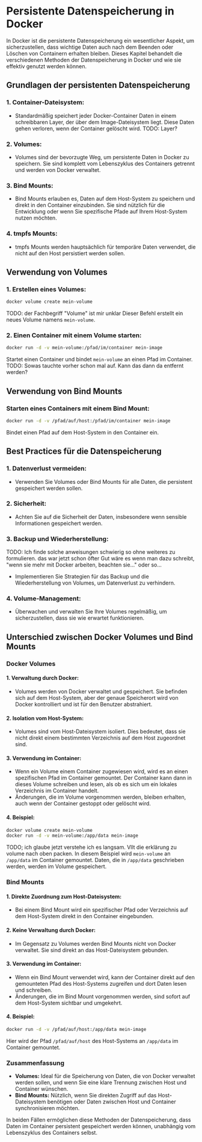 # Persistente Datenspeicherung in Docker

In Docker ist die persistente Datenspeicherung ein wesentlicher Aspekt, um sicherzustellen, dass wichtige Daten auch
nach dem Beenden oder Löschen von Containern erhalten bleiben. Dieses Kapitel behandelt die verschiedenen Methoden der
Datenspeicherung in Docker und wie sie effektiv genutzt werden können.

## Grundlagen der persistenten Datenspeicherung

### 1. **Container-Dateisystem:**

- Standardmäßig speichert jeder Docker-Container Daten in einem schreibbaren Layer, der über dem Image-Dateisystem
  liegt. Diese Daten gehen verloren, wenn der Container gelöscht wird.
TODO: Layer?

### 2. **Volumes:**

- Volumes sind der bevorzugte Weg, um persistente Daten in Docker zu speichern. Sie sind komplett vom Lebenszyklus
  des Containers getrennt und werden von Docker verwaltet.

### 3. **Bind Mounts:**

- Bind Mounts erlauben es, Daten auf dem Host-System zu speichern und direkt in den Container einzubinden. Sie sind
  nützlich für die Entwicklung oder wenn Sie spezifische Pfade auf Ihrem Host-System nutzen möchten.

### 4. **tmpfs Mounts:**

- tmpfs Mounts werden hauptsächlich für temporäre Daten verwendet, die nicht auf den Host persistiert werden sollen.

## Verwendung von Volumes

### 1. **Erstellen eines Volumes:**

```bash
docker volume create mein-volume
```
TODO: der Fachbegriff "Volume" ist mir unklar
Dieser Befehl erstellt ein neues Volume namens `mein-volume`.

### 2. **Einen Container mit einem Volume starten:**

```bash
docker run -d -v mein-volume:/pfad/im/container mein-image
```

Startet einen Container und bindet `mein-volume` an einen Pfad im Container.
TODO: Sowas tauchte vorher schon mal auf. Kann das dann da entfernt werden?

## Verwendung von Bind Mounts

### **Starten eines Containers mit einem Bind Mount:**

```bash
docker run -d -v /pfad/auf/host:/pfad/im/container mein-image
```

Bindet einen Pfad auf dem Host-System in den Container ein.

## Best Practices für die Datenspeicherung

### 1. **Datenverlust vermeiden:**

- Verwenden Sie Volumes oder Bind Mounts für alle Daten, die persistent gespeichert werden sollen.

### 2. **Sicherheit:**

- Achten Sie auf die Sicherheit der Daten, insbesondere wenn sensible Informationen gespeichert werden.

### 3. **Backup und Wiederherstellung:**
TODO: Ich finde solche anweisungen schwierig so ohne weiteres zu formulieren. das war jetzt schon öfter
Gut wäre es wenn man dazu schreibt, "wenn sie mehr mit Docker arbeiten, beachten sie..." oder so...
- Implementieren Sie Strategien für das Backup und die Wiederherstellung von Volumes, um Datenverlust zu verhindern.

### 4. **Volume-Management:**

- Überwachen und verwalten Sie Ihre Volumes regelmäßig, um sicherzustellen, dass sie wie erwartet funktionieren.

## Unterschied zwischen Docker Volumes und Bind Mounts

### Docker Volumes

#### 1. **Verwaltung durch Docker:**

- Volumes werden von Docker verwaltet und gespeichert. Sie befinden sich auf dem Host-System, aber der genaue
  Speicherort wird von Docker kontrolliert und ist für den Benutzer abstrahiert.

#### 2. **Isolation vom Host-System:**

- Volumes sind vom Host-Dateisystem isoliert. Dies bedeutet, dass sie nicht direkt einem bestimmten Verzeichnis auf
  dem Host zugeordnet sind.

#### 3. **Verwendung im Container:**

- Wenn ein Volume einem Container zugewiesen wird, wird es an einen spezifischen Pfad im Container gemountet. Der
  Container kann dann in dieses Volume schreiben und lesen, als ob es sich um ein lokales Verzeichnis im Container
  handelt.
- Änderungen, die im Volume vorgenommen werden, bleiben erhalten, auch wenn der Container gestoppt oder gelöscht
  wird.

#### 4. **Beispiel:**

   ```bash
   docker volume create mein-volume
   docker run -d -v mein-volume:/app/data mein-image
   ```
TODO; ich glaube jetzt verstehe ich es langsam. Vllt die erklärung zu volume nach oben packen.
In diesem Beispiel wird `mein-volume` an `/app/data` im Container gemountet. Daten, die in `/app/data` geschrieben
werden, werden im Volume gespeichert.

### Bind Mounts

#### 1. **Direkte Zuordnung zum Host-Dateisystem:**

- Bei einem Bind Mount wird ein spezifischer Pfad oder Verzeichnis auf dem Host-System direkt in den Container
  eingebunden.

#### 2. **Keine Verwaltung durch Docker:**

- Im Gegensatz zu Volumes werden Bind Mounts nicht von Docker verwaltet. Sie sind direkt an das Host-Dateisystem
  gebunden.

#### 3. **Verwendung im Container:**

- Wenn ein Bind Mount verwendet wird, kann der Container direkt auf den gemounteten Pfad des Host-Systems zugreifen
  und dort Daten lesen und schreiben.
- Änderungen, die im Bind Mount vorgenommen werden, sind sofort auf dem Host-System sichtbar und umgekehrt.

#### 4. **Beispiel:**

 ```bash
 docker run -d -v /pfad/auf/host:/app/data mein-image
 ```

Hier wird der Pfad `/pfad/auf/host` des Host-Systems an `/app/data` im Container gemountet.

### Zusammenfassung

- **Volumes:** Ideal für die Speicherung von Daten, die von Docker verwaltet werden sollen, und wenn Sie eine klare
  Trennung zwischen Host und Container wünschen.
- **Bind Mounts:** Nützlich, wenn Sie direkten Zugriff auf das Host-Dateisystem benötigen oder Daten zwischen Host und
  Container synchronisieren möchten.

In beiden Fällen ermöglichen diese Methoden der Datenspeicherung, dass Daten im Container persistent gespeichert werden
können, unabhängig vom Lebenszyklus des Containers selbst.
